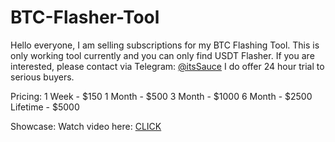# BTC-Flasher-Tool

Hello everyone, I am selling subscriptions for my BTC Flashing Tool.
This is only working tool currently and you can only find USDT Flasher.
If you are interested, please contact via Telegram: [@itsSauce](https://t.me/itsSauce)
I do offer 24 hour trial to serious buyers.

Pricing:
1 Week - $150
1 Month - $500
3 Month - $1000
6 Month - $2500
Lifetime - $5000

Showcase:
Watch video here: [CLICK​](https://vimeo.com/1050920774)
